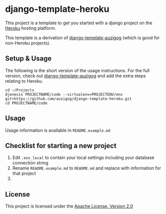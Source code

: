 # django-template-heroku

This project is a template to get you started with a django project on the [Heroku](http://www.heroku.com/) hosting platform.

This template is a derivation of [django-template-auzigog](http://github.com/auzigog/django-template-auzigog) (which is good for non-Heroku projects).

## Setup & Usage
The following is the short version of the usage instructions. For the full version, check out [django-template-auzigog](http://github.com/auzigog/django-template-auzigog) and add the extra steps relating to Heroku.

    cd ~/Projects
    djenesis PROJECTNAME/code --virtualenv=PROJECTENV/env git+https://github.com/auzigog/django-template-heroku.git
    cd PROJECTNAME/code


## Usage
Usage information is available in `README.example.md`

## Checklist for starting a new project

  1) Edit `.env_local` to contain your local settings including your database connection string
  1) Rename `README.example.md` to `README.md` and replace with information for that project
  1)


## License
This project is licensed under the [Apache License, Version 2.0](http://www.apache.org/licenses/LICENSE-2.0)
